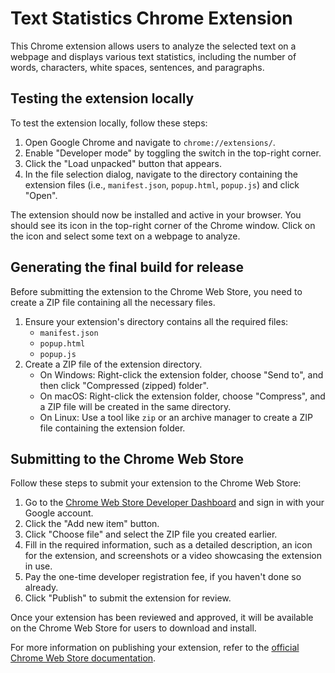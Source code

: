 # Text Statistics Chrome Extension

This Chrome extension allows users to analyze the selected text on a webpage and displays various text statistics, including the number of words, characters, white spaces, sentences, and paragraphs.

## Testing the extension locally

To test the extension locally, follow these steps:

1. Open Google Chrome and navigate to `chrome://extensions/`.
2. Enable "Developer mode" by toggling the switch in the top-right corner.
3. Click the "Load unpacked" button that appears.
4. In the file selection dialog, navigate to the directory containing the extension files (i.e., `manifest.json`, `popup.html`, `popup.js`) and click "Open".

The extension should now be installed and active in your browser. You should see its icon in the top-right corner of the Chrome window. Click on the icon and select some text on a webpage to analyze.

## Generating the final build for release

Before submitting the extension to the Chrome Web Store, you need to create a ZIP file containing all the necessary files.

1. Ensure your extension's directory contains all the required files:
    - `manifest.json`
    - `popup.html`
    - `popup.js`
2. Create a ZIP file of the extension directory.
    - On Windows: Right-click the extension folder, choose "Send to", and then click "Compressed (zipped) folder".
    - On macOS: Right-click the extension folder, choose "Compress", and a ZIP file will be created in the same directory.
    - On Linux: Use a tool like `zip` or an archive manager to create a ZIP file containing the extension folder.

## Submitting to the Chrome Web Store

Follow these steps to submit your extension to the Chrome Web Store:

1. Go to the [Chrome Web Store Developer Dashboard](https://chrome.google.com/webstore/devconsole) and sign in with your Google account.
2. Click the "Add new item" button.
3. Click "Choose file" and select the ZIP file you created earlier.
4. Fill in the required information, such as a detailed description, an icon for the extension, and screenshots or a video showcasing the extension in use.
5. Pay the one-time developer registration fee, if you haven't done so already.
6. Click "Publish" to submit the extension for review.

Once your extension has been reviewed and approved, it will be available on the Chrome Web Store for users to download and install.

For more information on publishing your extension, refer to the [official Chrome Web Store documentation](https://developer.chrome.com/webstore/publish).